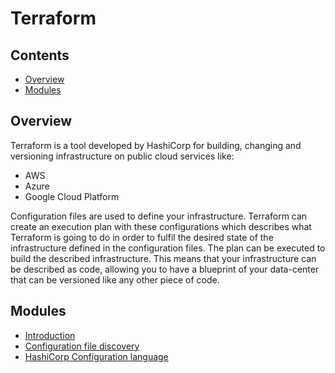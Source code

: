 # Terraform

<!--TOC_START-->
## Contents
- [Overview](#overview)
- [Modules](#modules)

<!--TOC_END-->
## Overview

Terraform is a tool developed by HashiCorp for building, changing and versioning infrastructure on public cloud services like: 
* AWS
* Azure
* Google Cloud Platform

Configuration files are used to define your infrastructure. 
Terraform can create an execution plan with these configurations which describes what Terraform is going to do in order to fulfil the desired state of the infrastructure defined in the configuration files. 
The plan can be executed to build the described infrastructure. 
This means that your infrastructure can be described as code, allowing you to have a blueprint of your data-center that can be versioned like any other piece of code.
<!--MODULES_START-->
## Modules
- [Introduction](./modules/introduction)
- [Configuration file discovery](./modules/tf_configuration_file_discovery)
- [HashiCorp Configuration language](./modules/tf_configuration_language)
<!--MODULES_END-->
